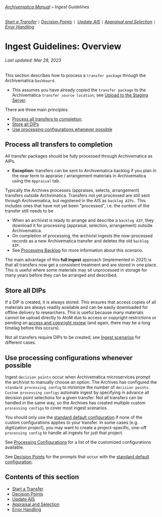 ###### [Archivematica Manual](../README.md) `>` Ingest Guidelines
###### [Start a Transfer](start-transfer.md) `|` [Decision Points](decision-points.md) `| `[Update AIS](update-ais.md) `|` [Appraisal and Selection](appraisal-and-selection.md) `|` [Error Handling](error-handling.md)

# Ingest Guidelines: Overview
###### Last updated: Mar 28, 2023
This section describes how to process a `transfer package` through the Archivematica `Dashboard`.
- This assumes you have already copied the `transfer package` to the Archivematica `transfer source location`; see [Upload to the Staging Server](../pre-ingest-actions/upload-to-the-staging-server.md).

There are three main principles:
- [Process all transfers to completion](#process-all-transfers-to-completion).
- [Store all DIPs](#store-all-dips)
- [Use processing configurations whenever possible](#use-processing-configurations-whenever-possible)

## Process all transfers to completion
All transfer packages should be fully processed through Archivematica as AIPs.
- **Exception:** transfers can be sent to Archivematica backlog if you plan in the near term to appraise / arrangement materials in Archivematica using the `Appraisal` tab.

Typically the Archives processes (appraises, selects, arrangement) transfers outside Archvimatica. Transfers not yet processed are still sent through Archivematica, but registered in the AIS as `backlog AIPs.`
This includes ones that have not yet been "processed", i.e. the content of the transfer still needs to be
- When an archivist is ready to arrange and describe a `backlog AIP`, they download it for processing (appraisal, selection, arrangement) outside Archivematica.
- On completion of processing, the archivist ingests the now-processed records as a new Archivematica transfer and deletes the old `backlog AIP.`
- See [Processing Backlog](../ingest-scenrios/processing-backlog.md) for more information about this scenario.

The main advantage of this **full ingest** approach (implemented in 2021) is that all transfers now get a consistent treatment and are stored in one place. This is useful where some materials may sit unprocessed in storage for many years before they can be arranged and described.

## Store all DIPs
If a DIP is created, it is always stored. This ensures that access copies of all materials are always readily available and can be easily downloaded for offline delivery to researchers. This is useful because many materials cannot be upload directly to AtoM due to access or copyright restrictions or pending an [access and copyright review](../dip-management/access-and-privacy-review.md) (and again, there may be a long timelag before this occurs).

Not all transfers require DIPs to be created; see [Ingest scenarios](../ingest-scenarios/overview.md) for different cases.

## Use processing configurations whenever possible
Ingest `decision points` occur when Archivematica microservices prompt the archivist to manually choose an option. The Archives has configured the `standard processing config` to minimize the number of `decision points`. `Custom processing configs` automate ingest by specifying in advance all decision point selections for a given transfer. Not all transfers can be handled in the same way, so the Archives has created multiple custom `processing configs` to cover most ingest scenarios.

You should only use the [standard default configuration](../processing-configurations/standard.md) if none of the custom configurations applies to your transfer. In some cases (e.g. digitization project), you may want to create a project-specific, one-off `processing config` to handle all ingests for just that project.

See [Processing Configurations](../processing-configurations/overview.md) for a list of the customized configurations available.

See [Decision Points](decision-points.md) for the prompts that occur with the [standard default configuration](../processing-configurations/standard.md).

## Contents of this section
- [Start a Transfer](start-transfer.md)
- [Decision Points](decision-points.md)
- [Update AIS](update-ais.md)
- [Appraisal and Selection](appraisal-and-selection.md)
- [Error Handling](error-handling.md)
